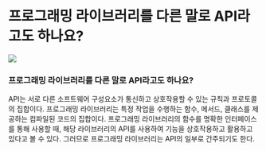 # 프로그래밍 라이브러리를 다른 말로 API라고도 하나요?

![](https://velog.velcdn.com/images/chrios99/post/97c12fe0-34fe-4914-b980-623fbc63a38e/image.png)
### 프로그래밍 라이브러리를 다른 말로 API라고도 하나요?

API는 서로 다른 소프트웨어 구성요소가 통신하고 상호작용할 수 있는 규칙과 프로토콜의 집합이다. 
프로그래밍 라이브러리는 특정 작업을 수행하는 함수, 메서드, 클래스를 제공하는 컴파일된 코드의 집합이다. 
프로그래밍 라이브러리의 함수를 명확한 인터페이스를 통해 사용할 때, 해당 라이브러리의 API를 사용하여 기능을 상호작용하고 활용하고 있다고 볼 수 있다. 
그러므로 프로그래밍 라이브러리는 API의 일부로 간주되기도 한다.